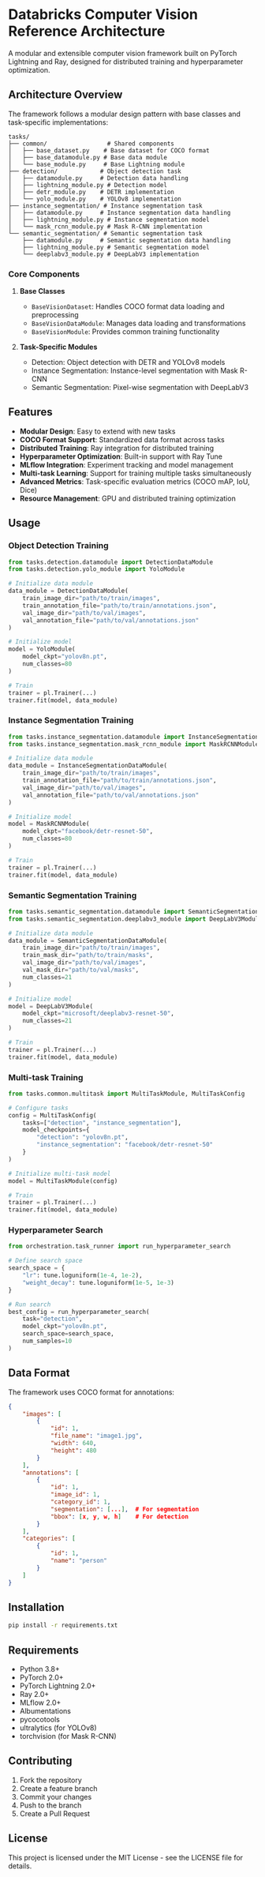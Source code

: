 # Databricks Computer Vision Reference Architecture

A modular and extensible computer vision framework built on PyTorch Lightning and Ray, designed for distributed training and hyperparameter optimization.

## Architecture Overview

The framework follows a modular design pattern with base classes and task-specific implementations:

```
tasks/
├── common/                 # Shared components
│   ├── base_dataset.py    # Base dataset for COCO format
│   ├── base_datamodule.py # Base data module
│   └── base_module.py     # Base Lightning module
├── detection/            # Object detection task
│   ├── datamodule.py     # Detection data handling
│   ├── lightning_module.py # Detection model
│   ├── detr_module.py    # DETR implementation
│   └── yolo_module.py    # YOLOv8 implementation
├── instance_segmentation/ # Instance segmentation task
│   ├── datamodule.py     # Instance segmentation data handling
│   ├── lightning_module.py # Instance segmentation model
│   └── mask_rcnn_module.py # Mask R-CNN implementation
└── semantic_segmentation/ # Semantic segmentation task
    ├── datamodule.py     # Semantic segmentation data handling
    ├── lightning_module.py # Semantic segmentation model
    └── deeplabv3_module.py # DeepLabV3 implementation
```

### Core Components

1. **Base Classes**
   - `BaseVisionDataset`: Handles COCO format data loading and preprocessing
   - `BaseVisionDataModule`: Manages data loading and transformations
   - `BaseVisionModule`: Provides common training functionality

2. **Task-Specific Modules**
   - Detection: Object detection with DETR and YOLOv8 models
   - Instance Segmentation: Instance-level segmentation with Mask R-CNN
   - Semantic Segmentation: Pixel-wise segmentation with DeepLabV3

## Features

- **Modular Design**: Easy to extend with new tasks
- **COCO Format Support**: Standardized data format across tasks
- **Distributed Training**: Ray integration for distributed training
- **Hyperparameter Optimization**: Built-in support with Ray Tune
- **MLflow Integration**: Experiment tracking and model management
- **Multi-task Learning**: Support for training multiple tasks simultaneously
- **Advanced Metrics**: Task-specific evaluation metrics (COCO mAP, IoU, Dice)
- **Resource Management**: GPU and distributed training optimization

## Usage

### Object Detection Training

```python
from tasks.detection.datamodule import DetectionDataModule
from tasks.detection.yolo_module import YoloModule

# Initialize data module
data_module = DetectionDataModule(
    train_image_dir="path/to/train/images",
    train_annotation_file="path/to/train/annotations.json",
    val_image_dir="path/to/val/images",
    val_annotation_file="path/to/val/annotations.json"
)

# Initialize model
model = YoloModule(
    model_ckpt="yolov8n.pt",
    num_classes=80
)

# Train
trainer = pl.Trainer(...)
trainer.fit(model, data_module)
```

### Instance Segmentation Training

```python
from tasks.instance_segmentation.datamodule import InstanceSegmentationDataModule
from tasks.instance_segmentation.mask_rcnn_module import MaskRCNNModule

# Initialize data module
data_module = InstanceSegmentationDataModule(
    train_image_dir="path/to/train/images",
    train_annotation_file="path/to/train/annotations.json",
    val_image_dir="path/to/val/images",
    val_annotation_file="path/to/val/annotations.json"
)

# Initialize model
model = MaskRCNNModule(
    model_ckpt="facebook/detr-resnet-50",
    num_classes=80
)

# Train
trainer = pl.Trainer(...)
trainer.fit(model, data_module)
```

### Semantic Segmentation Training

```python
from tasks.semantic_segmentation.datamodule import SemanticSegmentationDataModule
from tasks.semantic_segmentation.deeplabv3_module import DeepLabV3Module

# Initialize data module
data_module = SemanticSegmentationDataModule(
    train_image_dir="path/to/train/images",
    train_mask_dir="path/to/train/masks",
    val_image_dir="path/to/val/images",
    val_mask_dir="path/to/val/masks",
    num_classes=21
)

# Initialize model
model = DeepLabV3Module(
    model_ckpt="microsoft/deeplabv3-resnet-50",
    num_classes=21
)

# Train
trainer = pl.Trainer(...)
trainer.fit(model, data_module)
```

### Multi-task Training

```python
from tasks.common.multitask import MultiTaskModule, MultiTaskConfig

# Configure tasks
config = MultiTaskConfig(
    tasks=["detection", "instance_segmentation"],
    model_checkpoints={
        "detection": "yolov8n.pt",
        "instance_segmentation": "facebook/detr-resnet-50"
    }
)

# Initialize multi-task model
model = MultiTaskModule(config)

# Train
trainer = pl.Trainer(...)
trainer.fit(model, data_module)
```

### Hyperparameter Search

```python
from orchestration.task_runner import run_hyperparameter_search

# Define search space
search_space = {
    "lr": tune.loguniform(1e-4, 1e-2),
    "weight_decay": tune.loguniform(1e-5, 1e-3)
}

# Run search
best_config = run_hyperparameter_search(
    task="detection",
    model_ckpt="yolov8n.pt",
    search_space=search_space,
    num_samples=10
)
```

## Data Format

The framework uses COCO format for annotations:

```json
{
    "images": [
        {
            "id": 1,
            "file_name": "image1.jpg",
            "width": 640,
            "height": 480
        }
    ],
    "annotations": [
        {
            "id": 1,
            "image_id": 1,
            "category_id": 1,
            "segmentation": [...],  # For segmentation
            "bbox": [x, y, w, h]    # For detection
        }
    ],
    "categories": [
        {
            "id": 1,
            "name": "person"
        }
    ]
}
```

## Installation

```bash
pip install -r requirements.txt
```

## Requirements

- Python 3.8+
- PyTorch 2.0+
- PyTorch Lightning 2.0+
- Ray 2.0+
- MLflow 2.0+
- Albumentations
- pycocotools
- ultralytics (for YOLOv8)
- torchvision (for Mask R-CNN)

## Contributing

1. Fork the repository
2. Create a feature branch
3. Commit your changes
4. Push to the branch
5. Create a Pull Request

## License

This project is licensed under the MIT License - see the LICENSE file for details. 